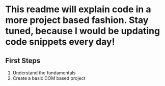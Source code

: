 # This readme will explain code in a more project based fashion. Stay tuned, because I would be updating code snippets every day!

## First Steps

1. Understand the fundamentals
2. Create a basic DOM based project
